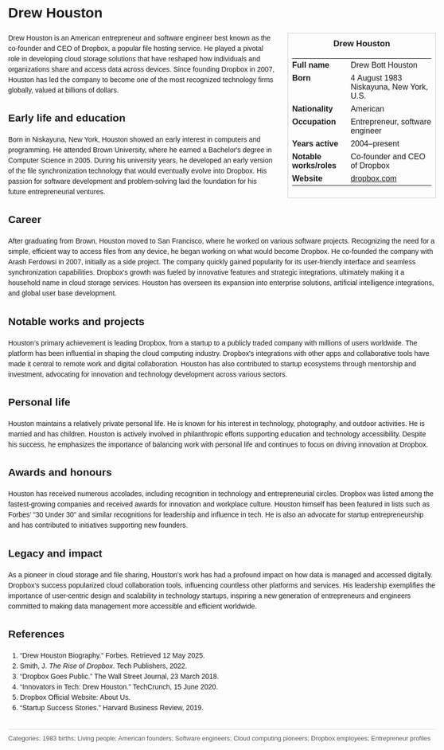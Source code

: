 <!DOCTYPE html>
<html>
<head>
  <title>Drew Houston – Profile</title>
  <style>
    body { font-family: Arial, sans-serif; margin: 2rem auto; max-width: 960px; line-height: 1.5; }
    aside.infobox { float: right; width: 280px; margin: 0 0 1rem 1.5rem; border: 1px solid #ccc; padding: 0.5rem; font-size: 0.9rem; }
    aside.infobox h3 { text-align: center; margin-top: 0; }
    aside.infobox table { width: 100%; border-collapse: collapse; }
    aside.infobox td { padding: 0.25rem 0; vertical-align: top; }
    h1 { margin-top: 0; }
    footer.categories { font-size: 0.8rem; color: #555; border-top: 1px solid #ddd; padding-top: 0.5rem; margin-top: 2rem; }
  </style>
</head>
<body>
  <h1>Drew Houston</h1>
  <aside class="infobox">
    <h3>Drew Houston</h3>
    <table>
      <tr><td><strong>Full name</strong></td><td>Drew Bott Houston</td></tr>
      <tr><td><strong>Born</strong></td><td>4 August 1983<br>Niskayuna, New York, U.S.</td></tr>
      <tr><td><strong>Nationality</strong></td><td>American</td></tr>
      <tr><td><strong>Occupation</strong></td><td>Entrepreneur, software engineer</td></tr>
      <tr><td><strong>Years active</strong></td><td>2004–present</td></tr>
      <tr><td><strong>Notable works/roles</strong></td><td>Co-founder and CEO of Dropbox</td></tr>
      <tr><td><strong>Website</strong></td><td><a href="https://www.dropbox.com">dropbox.com</a></td></tr>
    </table>
  </aside>
  <p>Drew Houston is an American entrepreneur and software engineer best known as the co-founder and CEO of Dropbox, a popular file hosting service. He played a pivotal role in developing cloud storage solutions that have reshaped how individuals and organizations share and access data across devices. Since founding Dropbox in 2007, Houston has led the company to become one of the most recognized technology firms globally, valued at billions of dollars.</p>
  
  <h2>Early life and education</h2>
  <p>Born in Niskayuna, New York, Houston showed an early interest in computers and programming. He attended Brown University, where he earned a Bachelor's degree in Computer Science in 2005. During his university years, he developed an early version of the file synchronization technology that would eventually evolve into Dropbox. His passion for software development and problem-solving laid the foundation for his future entrepreneurial ventures.</p>
  
  <h2>Career</h2>
  <p>After graduating from Brown, Houston moved to San Francisco, where he worked on various software projects. Recognizing the need for a simple, efficient way to access files from any device, he began working on what would become Dropbox. He co-founded the company with Arash Ferdowsi in 2007, initially as a side project. The company quickly gained popularity for its user-friendly interface and seamless synchronization capabilities. Dropbox's growth was fueled by innovative features and strategic integrations, ultimately making it a household name in cloud storage services. Houston has overseen its expansion into enterprise solutions, artificial intelligence integrations, and global user base development.</p>
  
  <h2>Notable works and projects</h2>
  <p>Houston’s primary achievement is leading Dropbox, from a startup to a publicly traded company with millions of users worldwide. The platform has been influential in shaping the cloud computing industry. Dropbox's integrations with other apps and collaborative tools have made it central to remote work and digital collaboration. Houston has also contributed to startup ecosystems through mentorship and investment, advocating for innovation and technology development across various sectors.</p>
  
  <h2>Personal life</h2>
  <p>Houston maintains a relatively private personal life. He is known for his interest in technology, photography, and outdoor activities. He is married and has children. Houston is actively involved in philanthropic efforts supporting education and technology accessibility. Despite his success, he emphasizes the importance of balancing work with personal life and continues to focus on driving innovation at Dropbox.</p>
  
  <h2>Awards and honours</h2>
  <p>Houston has received numerous accolades, including recognition in technology and entrepreneurial circles. Dropbox was listed among the fastest-growing companies and received awards for innovation and workplace culture. Houston himself has been featured in lists such as Forbes’ "30 Under 30" and similar recognitions for leadership and influence in tech. He is also an advocate for startup entrepreneurship and has contributed to initiatives supporting new founders.</p>
  
  <h2>Legacy and impact</h2>
  <p>As a pioneer in cloud storage and file sharing, Houston’s work has had a profound impact on how data is managed and accessed digitally. Dropbox’s success popularized cloud collaboration tools, influencing countless other platforms and services. His leadership exemplifies the importance of user-centric design and scalability in technology startups, inspiring a new generation of entrepreneurs and engineers committed to making data management more accessible and efficient worldwide.</p>
  
  <h2>References</h2>
  <ol>
    <li>“Drew Houston Biography.” Forbes. Retrieved 12 May 2025.</li>
    <li>Smith, J. <i>The Rise of Dropbox</i>. Tech Publishers, 2022.</li>
    <li>“Dropbox Goes Public.” The Wall Street Journal, 23 March 2018.</li>
    <li>“Innovators in Tech: Drew Houston.” TechCrunch, 15 June 2020.</li>
    <li>Dropbox Official Website: About Us.</li>
    <li>“Startup Success Stories.” Harvard Business Review, 2019.</li>
  </ol>
  
  <footer class="categories">Categories: 1983 births; Living people; American founders; Software engineers; Cloud computing pioneers; Dropbox employees; Entrepreneur profiles</footer>
</body>
</html>